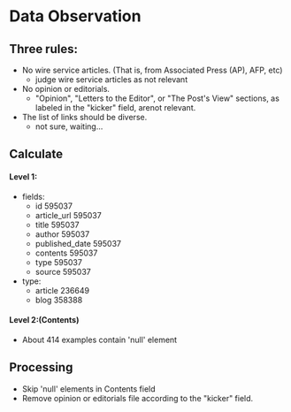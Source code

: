 # Data Observation
## Three rules:
* No wire service articles.  (That is, from Associated Press (AP), AFP, etc)
    * judge wire service articles as not relevant​
* No opinion or editorials.
    *  "Opinion", "Letters to the Editor", or "The Post's View" sections, as labeled in the "kicker" field, are​not relevant​.
* The list of links should be diverse.
    * not sure, waiting...


## Calculate
#### Level 1:
* fields:
    * id 595037
    * article_url 595037
    * title 595037
    * author 595037
    * published_date 595037
    * contents 595037
    * type 595037
    * source 595037
* type:
    * article 236649
    * blog 358388

#### Level 2:(Contents)
* About 414 examples contain 'null' element


## Processing
* Skip 'null' elements in Contents field
* Remove opinion or editorials file according to the "kicker" field.